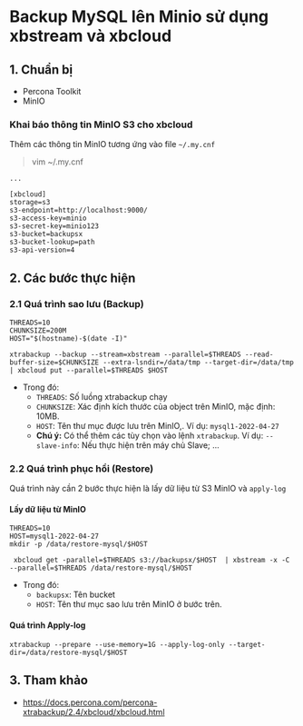 # Backup MySQL lên Minio sử dụng xbstream và xbcloud

## 1. Chuẩn bị

- Percona Toolkit
- MinIO

###  Khai báo thông tin MinIO S3 cho xbcloud

Thêm các thông tin MinIO tương ứng vào file `~/.my.cnf`

> vim ~/.my.cnf

```
...

[xbcloud]
storage=s3
s3-endpoint=http://localhost:9000/
s3-access-key=minio
s3-secret-key=minio123
s3-bucket=backupsx
s3-bucket-lookup=path
s3-api-version=4
```

## 2. Các bước thực hiện

### 2.1 Quá trình sao lưu (Backup)

```
THREADS=10
CHUNKSIZE=200M
HOST="$(hostname)-$(date -I)"

xtrabackup --backup --stream=xbstream --parallel=$THREADS --read-buffer-size=$CHUNKSIZE --extra-lsndir=/data/tmp --target-dir=/data/tmp | xbcloud put --parallel=$THREADS $HOST
```

- Trong đó:
  - `THREADS`: Số luồng xtrabackup chạy
  - `CHUNKSIZE`: Xác định kích thước của object trên MinIO, mặc định: 10MB.
  - `HOST`: Tên thư mục được lưu trên MinIO,. Ví dụ: `mysql1-2022-04-27`
  - **Chú ý:** Có thể thêm các tùy chọn vào lệnh `xtrabackup`. Ví dụ: `--slave-info`: Nếu thực hiện trên máy chủ Slave; ...
  
### 2.2 Quá trình phục hồi (Restore)

Quá trình này cần 2 bước thực hiện là lấy dữ liệu từ S3 MinIO và `apply-log`

#### Lấy dữ liệu từ MinIO

```
THREADS=10
HOST=mysql1-2022-04-27
mkdir -p /data/restore-mysql/$HOST

 xbcloud get -parallel=$THREADS s3://backupsx/$HOST  | xbstream -x -C --parallel=$THREADS /data/restore-mysql/$HOST
```

- Trong đó:
  - `backupsx`: Tên bucket
  - `HOST`:  Tên thư mục sao lưu trên MinIO ở bước trên.

#### Quá trình Apply-log

```
xtrabackup --prepare --use-memory=1G --apply-log-only --target-dir=/data/restore-mysql/$HOST
```

## 3. Tham khảo

- https://docs.percona.com/percona-xtrabackup/2.4/xbcloud/xbcloud.html
